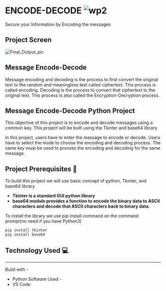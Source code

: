# ENCODE-DECODE ![wp2](https://user-images.githubusercontent.com/78611316/107070533-7dd46d00-6809-11eb-91d7-ed9cfb08e87e.jpg)

Secure your Information by Encoding the messages

## Project Screen

![Final_Output_pic](https://user-images.githubusercontent.com/78611316/107069714-5cbf4c80-6808-11eb-8f05-9035d1676308.JPG)

## Message Encode-Decode
Message encoding and decoding is the process to first convert the original text to the random and meaningless text called ciphertext. This process is called encoding. Decoding is the process to convert that ciphertext to the original text. This process is also called the Encryption-Decryption process.

## Message Encode-Decode Python Project
This objective of this project is to encode and decode messages using a common key. This project will be built using the Tkinter and base64 library.

In this project, users have to enter the message to encode or decode. Users have to select the mode to choose the encoding and decoding process. The same key must be used to process the encoding and decoding for the same message.

## Project Prerequisites :pencil:

To build this project we will use basic concept of python, Tkinter, and base64 library.

- **Tkinter is a standard GUI python library**
- **base64 module provides a function to encode the binary data to ASCII characters and decode that ASCII characters back to binary data.**

To install the library we use pip install command on the command prompt(no need if you have Python3)

```
pip install tkinter
pip install base64
```

## Technology Used :computer:
----------------------
Build with -
* Python
Software Used -
* VS Code

